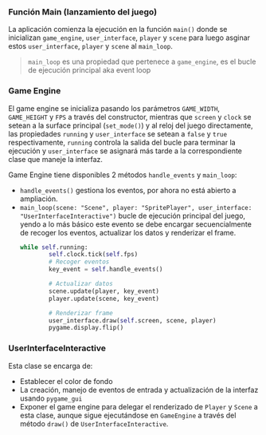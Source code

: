 ### Función Main (lanzamiento del juego)
La aplicación comienza la ejecución en la función `main()` donde se inicializan `game_engine`, `user_interface`, `player` y `scene` para luego asginar estos `user_interface`, `player` y `scene` al `main_loop`.

> `main_loop` es una propiedad que pertenece a `game_engine`, es el bucle de ejecución principal aka event loop

### Game Engine
El game engine se inicializa pasando los parámetros `GAME_WIDTH`, `GAME_HEIGHT` y `FPS` a través del constructor, mientras que `screen` y `clock` se setean a la surface principal (`set_mode()`) y al reloj del juego directamente, las propiedades `running` y `user_interface` se setean a `false` y  `true`  respectivamente, `running` controla la salida del bucle para terminar la ejecución y `user_interface` se asignará más tarde a la correspondiente clase que maneje la interfaz.

Game Engine tiene disponibles 2 métodos `handle_events` y `main_loop`:
- `handle_events()` gestiona los eventos, por ahora no está abierto a ampliación.
- `main_loop(scene: "Scene", player: "SpritePlayer", user_interface: "UserInterfaceInteractive")` bucle de ejecución principal del juego, yendo a lo más básico este evento se debe encargar secuencialmente de recoger los eventos, actualizar los datos y renderizar el frame.
    ```python
    while self.running:
            self.clock.tick(self.fps)
            # Recoger eventos
            key_event = self.handle_events()

            # Actualizar datos
            scene.update(player, key_event)
            player.update(scene, key_event)

            # Renderizar frame
            user_interface.draw(self.screen, scene, player)
            pygame.display.flip()
    ```

### UserInterfaceInteractive
Esta clase se encarga de:
- Establecer el color de fondo
- La creación, manejo de eventos de entrada y actualización de la interfaz usando `pygame_gui`
- Exponer el game engine para delegar el renderizado de `Player` y  `Scene` a esta clase, aunque sigue ejecutándose en `GameEngine` a través del método `draw()` de `UserInterfaceInteractive`.
